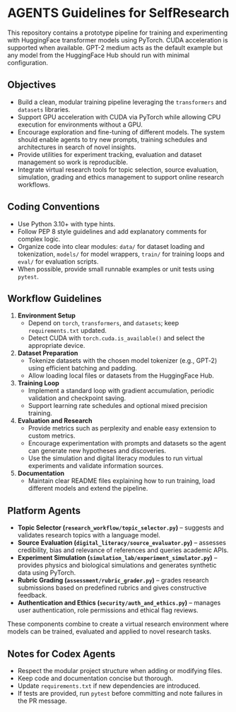 # AGENTS Guidelines for SelfResearch

This repository contains a prototype pipeline for training and experimenting with HuggingFace transformer models using PyTorch. CUDA acceleration is supported when available. GPT-2 medium acts as the default example but any model from the HuggingFace Hub should run with minimal configuration.

## Objectives
- Build a clean, modular training pipeline leveraging the `transformers` and `datasets` libraries.
- Support GPU acceleration with CUDA via PyTorch while allowing CPU execution for environments without a GPU.
- Encourage exploration and fine-tuning of different models. The system should enable agents to try new prompts, training schedules and architectures in search of novel insights.
- Provide utilities for experiment tracking, evaluation and dataset management so work is reproducible.
- Integrate virtual research tools for topic selection, source evaluation, simulation, grading and ethics management to support online research workflows.

## Coding Conventions
- Use Python 3.10+ with type hints.
- Follow PEP 8 style guidelines and add explanatory comments for complex logic.
- Organize code into clear modules: `data/` for dataset loading and tokenization, `models/` for model wrappers, `train/` for training loops and `eval/` for evaluation scripts.
- When possible, provide small runnable examples or unit tests using `pytest`.

## Workflow Guidelines
1. **Environment Setup**
   - Depend on `torch`, `transformers`, and `datasets`; keep `requirements.txt` updated.
   - Detect CUDA with `torch.cuda.is_available()` and select the appropriate device.
2. **Dataset Preparation**
   - Tokenize datasets with the chosen model tokenizer (e.g., GPT‑2) using efficient batching and padding.
   - Allow loading local files or datasets from the HuggingFace Hub.
3. **Training Loop**
   - Implement a standard loop with gradient accumulation, periodic validation and checkpoint saving.
   - Support learning rate schedules and optional mixed precision training.
4. **Evaluation and Research**
   - Provide metrics such as perplexity and enable easy extension to custom metrics.
   - Encourage experimentation with prompts and datasets so the agent can generate new hypotheses and discoveries.
   - Use the simulation and digital literacy modules to run virtual experiments and validate information sources.
5. **Documentation**
   - Maintain clear README files explaining how to run training, load different models and extend the pipeline.

## Platform Agents
- **Topic Selector (`research_workflow/topic_selector.py`)** – suggests and validates research topics with a language model.
- **Source Evaluation (`digital_literacy/source_evaluator.py`)** – assesses credibility, bias and relevance of references and queries academic APIs.
- **Experiment Simulation (`simulation_lab/experiment_simulator.py`)** – provides physics and biological simulations and generates synthetic data using PyTorch.
- **Rubric Grading (`assessment/rubric_grader.py`)** – grades research submissions based on predefined rubrics and gives constructive feedback.
- **Authentication and Ethics (`security/auth_and_ethics.py`)** – manages user authentication, role permissions and ethical flag reviews.

These components combine to create a virtual research environment where models can be trained, evaluated and applied to novel research tasks.

## Notes for Codex Agents
- Respect the modular project structure when adding or modifying files.
- Keep code and documentation concise but thorough.
- Update `requirements.txt` if new dependencies are introduced.
- If tests are provided, run `pytest` before committing and note failures in the PR message.
